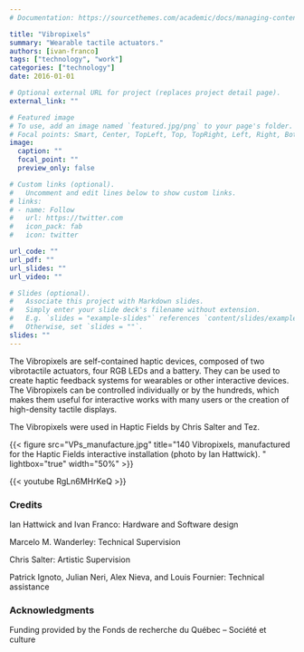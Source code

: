```yaml
---
# Documentation: https://sourcethemes.com/academic/docs/managing-content/

title: "Vibropixels"
summary: "Wearable tactile actuators."
authors: [ivan-franco]
tags: ["technology", "work"]
categories: ["technology"]
date: 2016-01-01

# Optional external URL for project (replaces project detail page).
external_link: ""

# Featured image
# To use, add an image named `featured.jpg/png` to your page's folder.
# Focal points: Smart, Center, TopLeft, Top, TopRight, Left, Right, BottomLeft, Bottom, BottomRight.
image:
  caption: ""
  focal_point: ""
  preview_only: false

# Custom links (optional).
#   Uncomment and edit lines below to show custom links.
# links:
# - name: Follow
#   url: https://twitter.com
#   icon_pack: fab
#   icon: twitter

url_code: ""
url_pdf: ""
url_slides: ""
url_video: ""

# Slides (optional).
#   Associate this project with Markdown slides.
#   Simply enter your slide deck's filename without extension.
#   E.g. `slides = "example-slides"` references `content/slides/example-slides.md`.
#   Otherwise, set `slides = ""`.
slides: ""
---
```

The Vibropixels are self-contained haptic devices, composed of two vibrotactile actuators, four RGB LEDs and a battery. They can be used to create haptic feedback systems for wearables or other interactive devices. The Vibropixels can be controlled individually or by the hundreds, which makes them useful for interactive works with many users or the creation of high-density tactile displays.

The Vibropixels were used in Haptic Fields by Chris Salter and Tez.

{{< figure src="VPs_manufacture.jpg" title="140 Vibropixels, manufactured for the Haptic Fields interactive installation (photo by Ian Hattwick). " lightbox="true" width="50%" >}}

{{< youtube RgLn6MHrKeQ >}}

### Credits
Ian Hattwick and Ivan Franco: Hardware and Software design

Marcelo M. Wanderley: Technical Supervision

Chris Salter: Artistic Supervision

Patrick Ignoto, Julian Neri, Alex Nieva, and Louis Fournier: Technical assistance

### Acknowledgments
Funding provided by the Fonds de recherche du Québec – Société et culture
